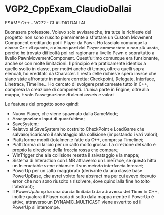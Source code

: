 # VGP2_CppExam_ClaudioDallai
 
ESAME C++ - VGP2 - CLAUDIO DALLAI

Buonasera professore. 
Volevo solo avvisare che, tra tutte le richieste del progetto, non sono riuscito pienamente a sfruttare un Custom Movement Component ereditando poi il Player da Pawn.
Ho lasciato comunque la classe C++ di questo, e alcune parti del Player commentate e non più usate, perchè ho trovato difficoltà poi nel ragionare a livello Pawn e soprattutto a livello PawnMovementComponent.
Quest'ultimo comunque era funzionante, anche se con molte limitazioni. Il principio era praticamente identico a quello svolto in classe, per motivi anche di tempo, oltre a quelli sopra elencati, ho ereditato da Character.
Il resto delle richieste spero invece che siano state affrontate in maniera corretta: Checkpoint, Delegate, Interface, Linetrace, Timeline... 
Ho cercato di svolgere praticamente tutto in C++, compresa la creazione di componenti. L'unica parte in Engine, oltre alla mappa, è solo l'assegnazione di alcuni assets e valori.

Le features del progetto sono quindi:
- Nuovo Player, che viene spawnato dalla GameMode;
- Assegnazione Input di quest'ultimo;
- SaveSystem;
- Relativo al SaveSystem ho costruito CheckPoint e LoadGame che salvano/ricaricano il salvataggio alla collisione (impostando i vari valori);
- Piattaforme mobili (totalmente fatte da C++, compresa Timeline);
- Piattaforma di lancio per un salto molto grosso. La direzione del salto è proprio la direzione della freccia rossa che compare;
- WinTrigger che alla collisione resetta il salvataggio e la mappa;
- Sistema di Interaction con LMB attraverso un LineTrace, se questo hitta un Interactable viene chiamato il suo metodo interfaccia Interact;
- PowerUp per un salto maggiorato (derivante da una classe base PowerUpBase, che avrei voluto fare abstract ma per cui avevo ricevuto errori che non sono riuscito a risolvere, dove quindi alla fine ho tolto l'abstract);
- Il PowerUpJump ha una durata limitata fatta attraverso dei Timer in C++, inoltre qualora il Player cada di sotto dalla mappa mentre il PowerUp è attivo, attraverso un DYNAMIC_MULTICAST viene avvertito ed il PowerUp si interrompe.
